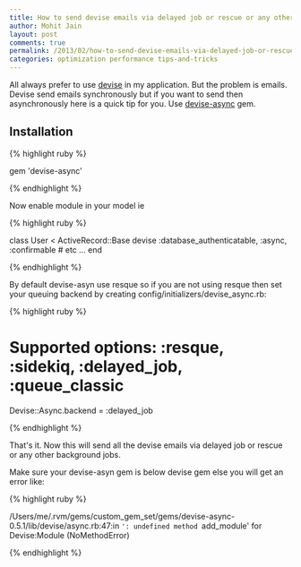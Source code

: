 ```yaml
---
title: How to send devise emails via delayed job or rescue or any other background jobs
author: Mohit Jain
layout: post
comments: true
permalink: /2013/02/how-to-send-devise-emails-via-delayed-job-or-rescue-or-any-other-background-jobs/
categories: optimization performance tips-and-tricks
---
```


All always prefer to use [devise][1] in my application. But the problem is emails. Devise send emails synchronously but if you want to send then asynchronously here is a quick tip for you. Use [devise-async][2] gem.

 [1]: https://github.com/plataformatec/devise "Devise gem"
 [2]: https://github.com/mhfs/devise-async

## Installation

{% highlight ruby %}

gem 'devise-async'

{% endhighlight %}

<!--more-->

Now enable module in your model ie

{% highlight ruby %}

class User < ActiveRecord::Base
  devise :database_authenticatable, :async, :confirmable # etc ...
end

{% endhighlight %}

By default devise-asyn use resque so if you are not using resque then set your queuing backend by creating config/initializers/devise_async.rb:

{% highlight ruby %}

# Supported options: :resque, :sidekiq, :delayed_job, :queue_classic
Devise::Async.backend = :delayed_job

{% endhighlight %}

That's it. Now this will send all the devise emails via delayed job or rescue or any other background jobs.

Make sure your devise-asyn gem is below devise gem else you will get an error like:

{% highlight ruby %}

/Users/me/.rvm/gems/custom_gem_set/gems/devise-async-0.5.1/lib/devise/async.rb:47:in `': undefined method `add_module' for Devise:Module (NoMethodError)

{% endhighlight %}
